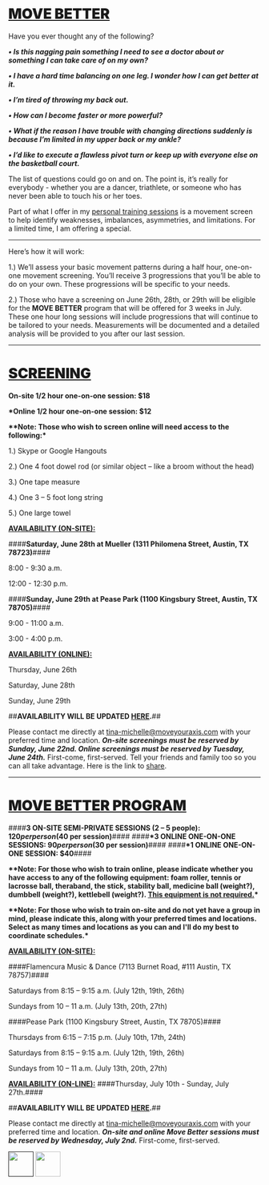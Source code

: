 <u><h1 style="font-weight:900;">MOVE BETTER</h1></u>

Have you ever thought any of the following?  

__*•    Is this nagging pain something I need to see a doctor about or something I can take care of on my own?*__

__*•    I have a hard time balancing on one leg.  I wonder how I can get better at it.*__

__*•	I’m tired of throwing my back out.*__

__*•	How can I become faster or more powerful?*__

__*•	What if the reason I have trouble with changing directions suddenly is because I’m limited in my upper back or my ankle?*__

__*•	I’d like to execute a flawless pivot turn or keep up with everyone else on the basketball court.*__


The list of questions could go on and on.  The point is, it’s really for everybody - whether you are a dancer, triathlete, or someone who has never been able to touch his or her toes.  

Part of what I offer in my [personal training sessions](http://www.tina-michelle.com) is a movement screen to help identify weaknesses, imbalances, asymmetries, and limitations.  For a limited time, I am offering a special.

---

Here’s how it will work:

1.)	We’ll assess your basic movement patterns during a half hour, one-on-one movement screening.  You’ll receive 3 progressions that you’ll be able to do on your own.  These progressions will be specific to your needs.

2.)	Those who have a screening on June 26th, 28th, or 29th will be eligible for the **MOVE BETTER** program that will be offered for 3 weeks in July.  These one hour long sessions will include progressions that will continue to be tailored to your needs.  Measurements will be documented and a detailed analysis will be provided to you after our last session.  

---

<u><h1 style="font-weight:900;">SCREENING</h1></u>

**On-site 1/2 hour one-on-one session: $18**

__*Online 1/2 hour one-on-one session: $12__


__**Note: Those who wish to screen online will need access to the following:*__

1.) Skype or Google Hangouts

2.) One 4 foot dowel rod (or similar object – like a broom without the head)

3.) One tape measure

4.) One 3 – 5 foot long string

5.) One large towel

<u><b>AVAILABILITY (ON-SITE):</b></u>

####**__Saturday, June 28th at Mueller (1311 Philomena Street, Austin, TX 78723)__**####

8:00 - 9:30 a.m.

12:00 - 12:30 p.m.

####**__Sunday, June 29th at Pease Park (1100 Kingsbury Street, Austin, TX 78705)__**####

9:00 - 11:00 a.m.

3:00 - 4:00 p.m.

<u><b>AVAILABILITY (ONLINE):</b></u>

Thursday, June 26th 

Saturday, June 28th

Sunday, June 29th

##**AVAILABILITY WILL BE UPDATED [HERE](http://www.tina-michelle.com/availability).**##

Please contact me directly at tina-michelle@moveyouraxis.com with your preferred time and location.  __*On-site screenings must be reserved by Sunday, June 22nd.  Online screenings must be reserved by Tuesday, June 24th.*__  First-come, first-served.  Tell your friends and family too so you can all take advantage.  Here is the link to [share](http://www.tina-michelle.com/movebetter). 

---

<u><h1 style="font-weight:900;">MOVE BETTER PROGRAM</h1></u>

####**3 ON-SITE SEMI-PRIVATE SESSIONS (2 – 5 people): $120 per person ($40 per session)**####
####__*3 ONLINE ONE-ON-ONE SESSIONS: $90 per person ($30 per session)__####
####__*1 ONLINE ONE-ON-ONE SESSION: $40__####

__**Note: For those who wish to train online, please indicate whether you have access to any of the following equipment: foam roller, tennis or lacrosse ball, theraband, the stick, stability ball, medicine ball (weight?), dumbbell (weight?), kettlebell (weight?).  <u>This equipment is not required.</u>*__

__**Note: For those who wish to train on-site and do not yet have a group in mind, please indicate this, along with your preferred times and locations.  Select as many times and locations as you can and I'll do my best to coordinate schedules.*__

<u><b>AVAILABILITY (ON-SITE):</b></u>

####Flamencura Music & Dance (7113 Burnet Road, #111 Austin, TX 78757)####	

Saturdays from 8:15 – 9:15 a.m. (July 12th, 19th, 26th)

Sundays from 10 – 11 a.m. (July 13th, 20th, 27th)

####Pease Park (1100 Kingsbury Street, Austin, TX 78705)####

Thursdays from 6:15 – 7:15 p.m. (July 10th, 17th, 24th)

Saturdays from 8:15 – 9:15 a.m. (July 12th, 19th, 26th)

Sundays from 10 – 11 a.m. (July 13th, 20th, 27th)

<u><b>AVAILABILITY (ON-LINE):</b></u>
####Thursday, July 10th - Sunday, July 27th.#### 

##**AVAILABILITY WILL BE UPDATED [HERE](http://www.tina-michelle.com/availability).**##

Please contact me directly at tina-michelle@moveyouraxis.com with your preferred time and location.  __*On-site and online Move Better sessions must be reserved by Wednesday, July 2nd.*__  First-come, first-served.

<a href=""><img src="http://www.underconsideration.com/brandnew/archives/facebook_logo_detail.gif" height="50"/></a>
<a href="https://www.linkedin.com/pub/tina-michelle-pittsley/32/731/487"><img src="http://press.linkedin.com/display-media/206/4" width="50"/></a>




